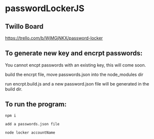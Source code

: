 # passwordLockerJS

## Twillo Board
https://trello.com/b/WjMGjNKX/password-locker

## To generate new key and encrpt passwords:

You cannot encpt passwords with an existing key, this will come soon.

build the encrpt file, move passwords.json into the node_modules dir

run encrpt.build.js and a new password.json file will be generated in the build dir.


## To run the program:
```
npm i
```
```
add a passwords.json file
```
```
node locker accountName
```